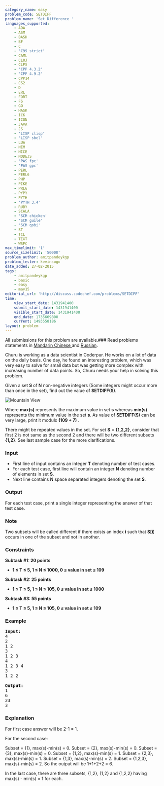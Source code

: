 ```yaml
---
category_name: easy
problem_code: SETDIFF
problem_name: 'Set Difference '
languages_supported:
    - ADA
    - ASM
    - BASH
    - BF
    - C
    - 'C99 strict'
    - CAML
    - CLOJ
    - CLPS
    - 'CPP 4.3.2'
    - 'CPP 4.9.2'
    - CPP14
    - CS2
    - D
    - ERL
    - FORT
    - FS
    - GO
    - HASK
    - ICK
    - ICON
    - JAVA
    - JS
    - 'LISP clisp'
    - 'LISP sbcl'
    - LUA
    - NEM
    - NICE
    - NODEJS
    - 'PAS fpc'
    - 'PAS gpc'
    - PERL
    - PERL6
    - PHP
    - PIKE
    - PRLG
    - PYPY
    - PYTH
    - 'PYTH 3.4'
    - RUBY
    - SCALA
    - 'SCM chicken'
    - 'SCM guile'
    - 'SCM qobi'
    - ST
    - TCL
    - TEXT
    - WSPC
max_timelimit: '1'
source_sizelimit: '50000'
problem_author: amitpandeykgp
problem_tester: kevinsogo
date_added: 27-02-2015
tags:
    - amitpandeykgp
    - basic
    - easy
    - may15
editorial_url: 'http://discuss.codechef.com/problems/SETDIFF'
time:
    view_start_date: 1431941400
    submit_start_date: 1431941400
    visible_start_date: 1431941400
    end_date: 1735669800
    current: 1493558186
layout: problem
---
```

All submissions for this problem are available.###  Read problems statements in [Mandarin Chinese ](http://www.codechef.com/download/translated/MAY15/mandarin/SETDIFF.pdf) and [Russian](http://www.codechef.com/download/translated/MAY15/russian/SETDIFF.pdf).

Churu is working as a data scientist in Coderpur. He works on a lot of data on the daily basis. One day, he found an interesting problem, which was very easy to solve for small data but was getting more complex with increasing number of data points. So, Churu needs your help in solving this problem.

 Given a set **S** of **N** non-negative integers (Some integers might occur more than once in the set), find out the value of **SETDIFF(S)**.

![Mountain View](/download/extimages/accad1ef4ade08d05cd52ee301870624.png)

Where **max(s)** represents the maximum value in set **s** whereas **min(s)** represents the minimum value in the set **s**.
As value of  **SETDIFF(S)** can be very large, print it modulo  **(109 + 7)** .

There might be repeated values in the set. For set **S** = **{1,2,2}**, consider that first 2 is not same as the second 2 and there will be two different subsets **{1,2}**. See last sample case for the more clarifications.

### Input

- First line of input contains an integer **T** denoting number of test cases.
- For each test case, first line will contain an integer **N** denoting number of elements in set **S**.
- Next line contains **N** space separated integers denoting the set **S**.

### Output

For each test case, print a single integer representing the answer of that test case.

### Note

Two subsets will be called different if there exists an index **i** such that **S\[i\]** occurs in one of the subset and not in another.

### Constraints

**Subtask #1: 20 points**

- **1 ≤ T ≤ 5, 1 ≤ N ≤ 1000, 0 ≤ value in set ≤ 109**

**Subtask #2: 25 points**

- **1 ≤ T ≤ 5, 1 ≤ N ≤ 105, 0 ≤ value in set ≤ 1000**

**Subtask #3: 55 points**

- **1 ≤ T ≤ 5, 1 ≤ N ≤ 105, 0 ≤ value in set ≤ 109**

### Example

<pre><b>Input:</b>
4
2
1 2
3
1 2 3
4
1 2 3 4
3
1 2 2

<b>Output:</b>
1
6 
23
3
</pre>
### Explanation

For first case answer will be 2-1 = 1.

For the second case:

Subset = {1}, max(s)-min(s) = 0.
Subset = {2}, max(s)-min(s) = 0.
Subset = {3}, max(s)-min(s) = 0.
Subset = {1,2}, max(s)-min(s) = 1.
Subset = {2,3}, max(s)-min(s) = 1.
Subset = {1,3}, max(s)-min(s) = 2.
Subset = {1,2,3}, max(s)-min(s) = 2.
So the output will be 1+1+2+2 = 6.

In the last case, there are three subsets, {1,2}, {1,2} and {1,2,2} having max(s) - min(s) = 1 for each.
